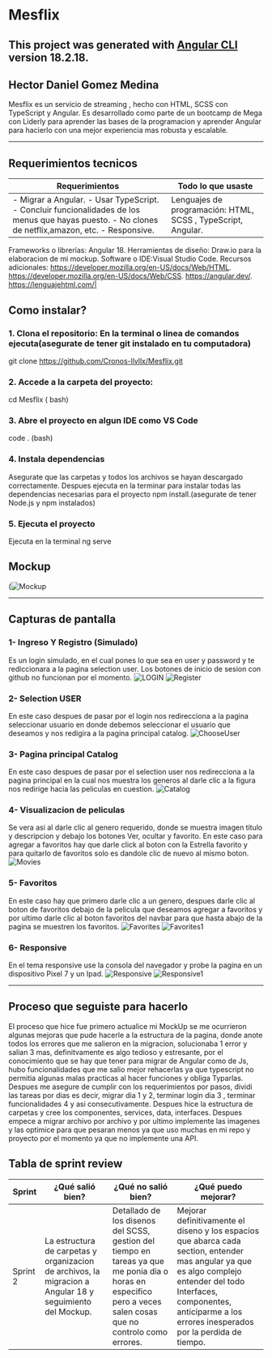 # Mesflix
This project was generated with [Angular CLI](https://github.com/angular/angular-cli) version 18.2.18.
---
Hector Daniel Gomez Medina
---
Mesflix es un servicio de streaming , hecho con HTML, SCSS con TypeScript y Angular. Es desarrollado como parte de un bootcamp de Mega con Liderly para aprender las bases de la programacion y aprender Angular para hacierlo con una mejor experiencia mas robusta y escalable.
***
## Requerimientos tecnicos
| Requerimientos | Todo lo que usaste |
|----------------| --------------------|
| - Migrar a Angular. - Usar TypeScript. -  Concluir funcionalidades de los menus que hayas puesto. - No clones de netflix,amazon, etc. - Responsive.               | Lenguajes de programación: HTML, SCSS , TypeScript, Angular.
Frameworks o librerías: Angular 18.
Herramientas de diseño: Draw.io para la elaboracion de mi mockup.
Software o IDE:Visual Studio Code.
Recursos adicionales: https://developer.mozilla.org/en-US/docs/Web/HTML. https://developer.mozilla.org/en-US/docs/Web/CSS. https://angular.dev/. https://lenguajehtml.com/|
## Como instalar?
### 1. Clona el repositorio: En la terminal o linea de comandos ejecuta(asegurate de tener git instalado en tu computadora)
git clone https://github.com/Cronos-llvllx/Mesflix.git
### 2. Accede a la carpeta del proyecto:
cd Mesflix ( bash)
### 3. Abre el proyecto en algun IDE como VS Code
code . (bash)
### 4. Instala dependencias
 Asegurate que las carpetas y todos los archivos se hayan descargado correctamente. Despues ejecuta en la terminar para instalar todas las dependencias necesarias para el proyecto npm install.(asegurate de tener Node.js y npm instalados)
### 5. Ejecuta el proyecto
Ejecuta en la terminal ng serve
## Mockup
(![Mockup](https://github.com/Cronos-llvllx/Mesflix/blob/main/public/MockUpMesflixAngular.png)

---

## Capturas de pantalla
### 1- Ingreso Y Registro (Simulado)
Es un login simulado, en el cual pones lo que sea en user y password y te rediccionara a la pagina selection user. Los botones de inicio de sesion con github no funcionan por el momento. 
![LOGIN](https://github.com/Cronos-llvllx/Mesflix/blob/main/public/LoginA.png)
![Register](https://github.com/Cronos-llvllx/Mesflix/blob/main/public/RegistroA.png)
### 2- Selection USER
En este caso despues de pasar por el login nos redirecciona a la pagina seleccionar usuario en donde debemos seleccionar el usuario que deseamos y nos redigira a la pagina principal catalog.
![ChooseUser](https://github.com/Cronos-llvllx/Mesflix/blob/main/public/ChooseUser.png)
### 3- Pagina principal Catalog
En este caso despues de pasar por el selection user nos redirecciona a la pagina principal en la cual  nos muestra los generos al darle clic a la figura nos redirige hacia las peliculas en cuestion.
![Catalog](https://github.com/Cronos-llvllx/Mesflix/blob/main/public/Catalogo.png)
### 4- Visualizacion de peliculas
Se vera asi al darle clic al genero requerido, donde se muestra imagen  titulo y descripcion y debajo los botones Ver, ocultar y favorito. En este caso para agregar a favoritos hay que darle click al boton con la Estrella favorito y para quitarlo de favoritos solo es dandole clic de nuevo al mismo boton.
![Movies](https://github.com/Cronos-llvllx/Mesflix/blob/main/public/ViewMoviesA.png)
### 5- Favoritos
En este caso hay que primero darle clic a un genero, despues darle clic al boton de favoritos debajo de la pelicula que deseamos agregar a favoritos y por ultimo darle clic al boton favoritos del navbar para que hasta abajo de la pagina se muestren los favoritos.
![Favorites](https://github.com/Cronos-llvllx/Mesflix/blob/main/public/FavoritosA1.png)
![Favorites1](https://github.com/Cronos-llvllx/Mesflix/blob/main/public/FavoritosA2.png)
### 6- Responsive
En el tema responsive use la consola del navegador y probe la pagina en un dispositivo Pixel 7 y un Ipad.
![Responsive](https://github.com/Cronos-llvllx/Mesflix/blob/main/public/ResponsiveCelA.png)
![Responsive1](https://github.com/Cronos-llvllx/Mesflix/blob/main/public/ResponsiveIpadA.png)

---


## Proceso que seguiste para hacerlo
El proceso que hice fue primero actualice mi MockUp se me ocurrieron algunas mejoras que pude hacerle a la estructura de la pagina, donde anote todos los errores que me salieron en la migracion, solucionaba 1 error y salian 3 mas, definitvamente es algo tedioso y estresante, por el conocimiento que se hay que tener para migrar de Angular como de Js, hubo funcionalidades que me salio mejor rehacerlas ya que typescript no permitia algunas malas practicas al hacer funciones y obliga Typarlas. Despues me asegure de cumplir con los requerimientos por pasos, dividi las tareas por dias es decir, migrar dia 1 y 2, terminar login dia 3 , terminar funcionalidades 4 y asi consecutivamente. Despues hice la estructura de carpetas y cree los componentes, services, data, interfaces. Despues empece a migrar archivo por archivo y por ultimo implemente las imagenes y las optimice para que pesaran menos ya que uso muchas en mi repo y proyecto por el momento ya que no implemente una API.

## Tabla de sprint review
| Sprint | ¿Qué salió bien? | ¿Qué no salió bien? | ¿Qué puedo mejorar? |
|--------|------------------|---------------------|---------------------|
|Sprint 2|La estructura de carpetas y organizacion de archivos, la migracion a Angular 18 y seguimiento del Mockup. | Detallado de los disenos del SCSS, gestion del tiempo en tareas ya que me ponia dia o horas en especifico pero a veces salen cosas que no controlo como errores. | Mejorar definitivamente el diseno y los espacios que abarca cada section, entender mas angular ya que es algo complejo entender del todo Interfaces, componentes, anticiparme a los errores inesperados por la perdida de tiempo.|


